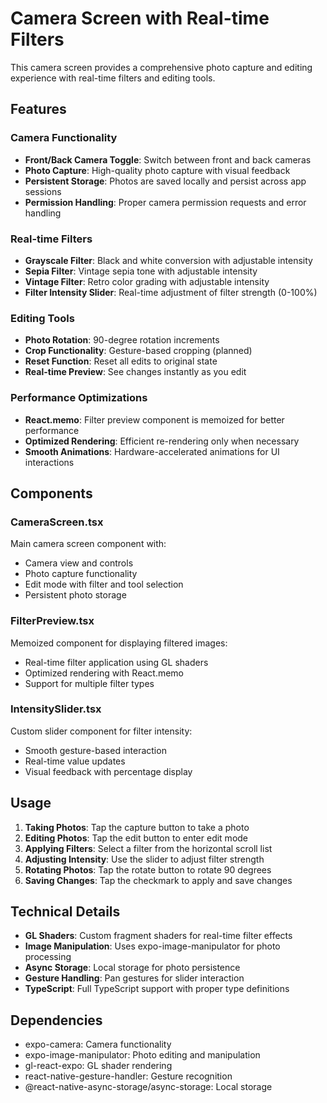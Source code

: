 # Camera Screen with Real-time Filters

This camera screen provides a comprehensive photo capture and editing experience with real-time filters and editing tools.

## Features

### Camera Functionality
- **Front/Back Camera Toggle**: Switch between front and back cameras
- **Photo Capture**: High-quality photo capture with visual feedback
- **Persistent Storage**: Photos are saved locally and persist across app sessions
- **Permission Handling**: Proper camera permission requests and error handling

### Real-time Filters
- **Grayscale Filter**: Black and white conversion with adjustable intensity
- **Sepia Filter**: Vintage sepia tone with adjustable intensity
- **Vintage Filter**: Retro color grading with adjustable intensity
- **Filter Intensity Slider**: Real-time adjustment of filter strength (0-100%)

### Editing Tools
- **Photo Rotation**: 90-degree rotation increments
- **Crop Functionality**: Gesture-based cropping (planned)
- **Reset Function**: Reset all edits to original state
- **Real-time Preview**: See changes instantly as you edit

### Performance Optimizations
- **React.memo**: Filter preview component is memoized for better performance
- **Optimized Rendering**: Efficient re-rendering only when necessary
- **Smooth Animations**: Hardware-accelerated animations for UI interactions

## Components

### CameraScreen.tsx
Main camera screen component with:
- Camera view and controls
- Photo capture functionality
- Edit mode with filter and tool selection
- Persistent photo storage

### FilterPreview.tsx
Memoized component for displaying filtered images:
- Real-time filter application using GL shaders
- Optimized rendering with React.memo
- Support for multiple filter types

### IntensitySlider.tsx
Custom slider component for filter intensity:
- Smooth gesture-based interaction
- Real-time value updates
- Visual feedback with percentage display

## Usage

1. **Taking Photos**: Tap the capture button to take a photo
2. **Editing Photos**: Tap the edit button to enter edit mode
3. **Applying Filters**: Select a filter from the horizontal scroll list
4. **Adjusting Intensity**: Use the slider to adjust filter strength
5. **Rotating Photos**: Tap the rotate button to rotate 90 degrees
6. **Saving Changes**: Tap the checkmark to apply and save changes

## Technical Details

- **GL Shaders**: Custom fragment shaders for real-time filter effects
- **Image Manipulation**: Uses expo-image-manipulator for photo processing
- **Async Storage**: Local storage for photo persistence
- **Gesture Handling**: Pan gestures for slider interaction
- **TypeScript**: Full TypeScript support with proper type definitions

## Dependencies

- expo-camera: Camera functionality
- expo-image-manipulator: Photo editing and manipulation
- gl-react-expo: GL shader rendering
- react-native-gesture-handler: Gesture recognition
- @react-native-async-storage/async-storage: Local storage
